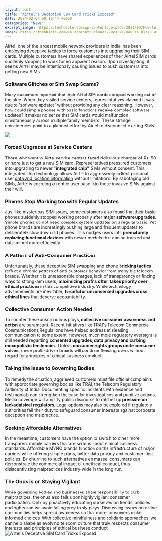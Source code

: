 ```yaml
---
layout: post
title: "Airtel's Deceptive SIM Card Tricks Exposed"
date: 2024-02-04 09:10:44 +0000
categories: "News"
excerpt_image: https://techbiote.com/wp-content/uploads/2021/03/How-to-Block-Airtel-SIM-Card-1536x864.png
image: https://techbiote.com/wp-content/uploads/2021/03/How-to-Block-Airtel-SIM-Card-1536x864.png
---
```


Airtel, one of the largest mobile network providers in India, has been employing deceptive tactics to force customers into upgrading their SIM cards. Multiple customers have shared experiences of their Airtel SIM cards suddenly stopping to work for no apparent reason. Upon investigating, it seems Airtel may be intentionally causing issues to push customers into getting new SIMs.
### Software Glitches or Sim Swap Scams? 
Many customers reported that their Airtel SIM cards stopped working out of the blue. When they visited service centers, representatives claimed it was due to 'software updates' without providing any clear reasoning. However, how could simple phones with basic functions receive complex software updates? It makes no sense that SIM cards would malfunction simultaneously across multiple family members. These strange coincidences point to a planned effort by Airtel to disconnect existing SIMs.

![](https://www.trickscity.com/wp-content/uploads/2016/04/unblock-airtel-sim-card.jpg)
### Forced Upgrades at Service Centers
Those who went to Airtel service centers faced ridiculous charges of Rs. 50 or more just to get a new SIM card. Representatives pressured customers into upgrading to newer **"integrated chip"** SIMs without consent. This integrated chip technology allows Airtel to aggressively collect personal user [data and location information](https://yt.io.vn/collection/adkinson) without limitations. By sabotaging old SIMs, Airtel is coercing an entire user base into these invasive SIMs against their will.
### Phones Stop Working too with Regular Updates
Just like mysterious SIM issues, some customers also found that their basic phones suddenly stopped working properly after **major software upgrades**. Simple phones do not need complex system updates on a regular basis. Yet phone brands are increasingly pushing large and frequent updates to deliberately slow down old phones. This nudges users into **prematurely replacing functional devices** with newer models that can be tracked and data-mined more efficiently. 
### A Pattern of Anti-Consumer Practices
Unfortunately, these deceptive SIM swapping and phone **bricking tactics** reflect a chronic pattern of anti-customer behavior from many big telecom brands. Whether it is unreasonable charges, lack of transparency or finding ways to strong-arm users, **maximizing profits often takes priority over ethical practices** in this competitive industry. While technology advancements are inevitable, **forceful or unconsented upgrades cross ethical lines** that deserve accountability.
### Collective Consumer Action Needed
To counter these unscrupulous ploys, **collective consumer awareness and action** are paramount. Recent initiatives like TRAI's Telecom Commercial Communications Regulations have helped address misleading communication to some extent. However, much more regulatory oversight is still needed regarding **consented upgrades, data privacy and curbing monopolistic tendencies**. Unless **consumer rights groups unite consumer voices**, these profit-driven brands will continue fleecing users without regard for principles of ethical business conduct.
### Taking the Issue to Governing Bodies  
To remedy the situation, aggrieved customers must file official complaints with appropriate governing bodies like TRAI, the Telecom Regulatory Authority of India. Documenting specific incidents with evidence and testimonials can strengthen the case for investigations and punitive actions. Media coverage will amplify public discourse to ratchet up **pressure on lackadaisical regulators**. Legal options may also be explored if regulatory authorities fail their duty to safeguard consumer interests against corporate deception and malpractice.  
### Seeking Affordable Alternatives
In the meantime, customers have the option to switch to other more transparent mobile carriers that are serious about ethical business standards. Affordable MVNO brands function on the infrastructure of major carriers while offering simple plans, better data privacy and customer-first policies. By churning to such alternatives en masse, consumers can demonstrate the commercial impact of unethical conduct, thus disincentivizing malpractices industry-wide in the long run.
### The Onus is on Staying Vigilant 
While governing bodies and businesses share responsibility to curb malpractices, the onus also falls upon highly vigilant consumer participation. Only by proactively educating ourselves on trends, policies and rights can we avoid falling prey to sly ploys. Discussing issues on online communities helps spread awareness so that more consumers make informed choices. With collective mindfulness and solidaric approaches, we can help shape an evolving telecom culture that truly respects consumer interests and principles of ethical business conduct.
![Airtel's Deceptive SIM Card Tricks Exposed](https://techbiote.com/wp-content/uploads/2021/03/How-to-Block-Airtel-SIM-Card-1536x864.png)